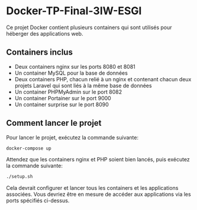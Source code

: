 # Docker-TP-Final-3IW-ESGI

Ce projet Docker contient plusieurs containers qui sont utilisés pour héberger des applications web.

## Containers inclus
 - Deux containers nginx sur les ports 8080 et 8081
 - Un container MySQL pour la base de données
 - Deux containers PHP, chacun relié à un nginx et contenant chacun deux projets Laravel qui sont liés à la même base de données
 - Un container PHPMyAdmin sur le port 8082
 - Un container Portainer sur le port 9000
 - Un container surprise sur le port 8090


## Comment lancer le projet

Pour lancer le projet, exécutez la commande suivante:

```bash
docker-compose up
```

Attendez que les containers nginx et PHP soient bien lancés, puis exécutez la commande suivante:

```bash
./setup.sh
```

Cela devrait configurer et lancer tous les containers et les applications associées. Vous devriez être en mesure de accéder aux applications via les ports spécifiés ci-dessus.
